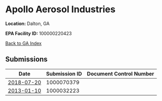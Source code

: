 # Apollo Aerosol Industries

**Location:** Dalton, GA

**EPA Facility ID:** 100000220423

[Back to GA Index](../../index.md)

## Submissions

| Date | Submission ID | Document Control Number |
|------|--------------|-------------------------|
| [2018-07-20](submissions/1000070379.md) | 1000070379 |  |
| [2013-01-10](submissions/1000032223.md) | 1000032223 |  |
